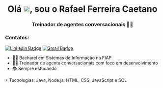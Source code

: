 <h1 align="center">Olá <img src="https://raw.githubusercontent.com/kaueMarques/kaueMarques/master/hi.gif" width="20px">, sou o Rafael Ferreira Caetano</h1>
<h3 align="center">Treinador de agentes conversacionais 👨‍💻</h3>

<h3>Contatos:</h3>

[![Linkedin Badge](https://img.shields.io/badge/-rafacaetano7-blue?style=flat-square&logo=Linkedin&logoColor=white&link=https://www.linkedin.com/in/rafacaetano7)](https://www.linkedin.com/in/rafacaetano7) 
[![Gmail Badge](https://img.shields.io/badge/-rcaetano0709@gmail.com-c14438?style=flat-square&logo=Gmail&logoColor=white&link=mailto:rcaetano0709@gmail.com)](mailto:rcaetano0709@gmail.com)

- 👨‍🎓 Bacharel em Sistemas de Informação na FIAP
- 👨‍💻 Treinador de agente conversacionais com foco em desenvolvimento
- 📚 Sempre estudando

⚡ Tecnologias: Java, Node.js, HTML, CSS, JavaScript e SQL

